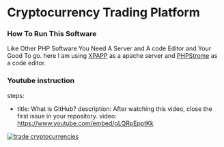 # Cryptocurrency Trading Platform

### How To Run This Software

Like Other PHP Software You Need A Server and A code Editor and Your Good To go.
 here I am using  [XPAPP](https://www.apachefriends.org/index.html) as a apache server and [PHPStrome](https://www.jetbrains.com/phpstorm/) as a code editor.

### Youtube instruction

steps:
- title: What is GitHub?
  description: After watching this video, close the first issue in your repository.
  video: https://www.youtube.com/embed/gLQRpEpptKk



[![trade cryptocurrencies](https://user-images.githubusercontent.com/4492335/105667008-c1270580-5f04-11eb-8e28-6ec4d5cd205f.jpeg)](https://www.youtube.com/playlist?list=PLaUHdizmYMp33A_VtsQjPVlGWP78_t3_A)